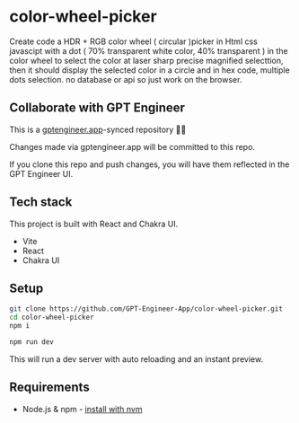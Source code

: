 # color-wheel-picker

Create code a HDR + RGB color wheel ( circular )picker in Html css javascipt with a dot ( 70% transparent white color, 40% transparent ) in the color wheel to select the color at laser sharp precise magnified selecttion, then it should display the selected color in a circle and in hex code, multiple dots selection. no database or api so just work on the browser.


## Collaborate with GPT Engineer

This is a [gptengineer.app](https://gptengineer.app)-synced repository 🌟🤖

Changes made via gptengineer.app will be committed to this repo.

If you clone this repo and push changes, you will have them reflected in the GPT Engineer UI.

## Tech stack

This project is built with React and Chakra UI.

- Vite
- React
- Chakra UI

## Setup

```sh
git clone https://github.com/GPT-Engineer-App/color-wheel-picker.git
cd color-wheel-picker
npm i
```

```sh
npm run dev
```

This will run a dev server with auto reloading and an instant preview.

## Requirements

- Node.js & npm - [install with nvm](https://github.com/nvm-sh/nvm#installing-and-updating)
